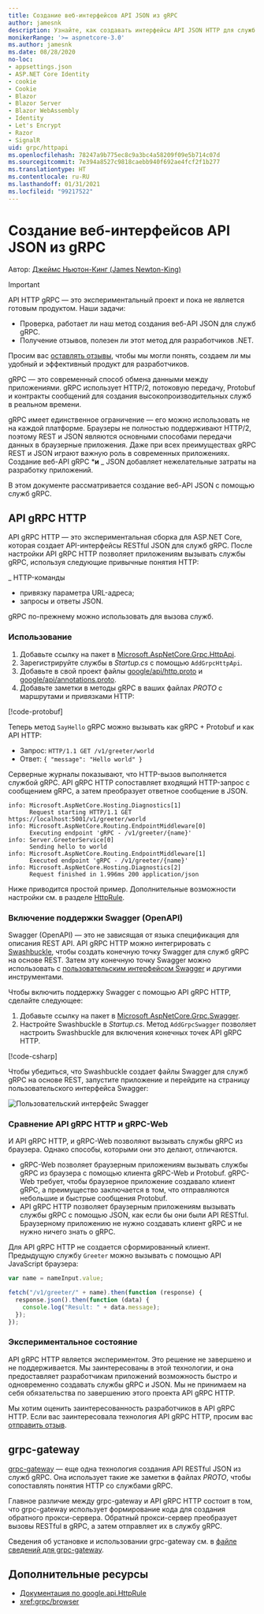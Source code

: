 ```yaml
---
title: Создание веб-интерфейсов API JSON из gRPC
author: jamesnk
description: Узнайте, как создавать интерфейсы API JSON HTTP для служб gRPC.
monikerRange: '>= aspnetcore-3.0'
ms.author: jamesnk
ms.date: 08/28/2020
no-loc:
- appsettings.json
- ASP.NET Core Identity
- cookie
- Cookie
- Blazor
- Blazor Server
- Blazor WebAssembly
- Identity
- Let's Encrypt
- Razor
- SignalR
uid: grpc/httpapi
ms.openlocfilehash: 78247a9b775ec8c9a3bc4a58209f09e5b714c07d
ms.sourcegitcommit: 7e394a8527c9818caebb940f692ae4fcf2f1b277
ms.translationtype: HT
ms.contentlocale: ru-RU
ms.lasthandoff: 01/31/2021
ms.locfileid: "99217522"
---
```

# <a name="create-json-web-apis-from-grpc"></a>Создание веб-интерфейсов API JSON из gRPC

Автор: [Джеймс Ньютон-Кинг (James Newton-King)](https://twitter.com/jamesnk)

> [!IMPORTANT]
> API HTTP gRPC — это экспериментальный проект и пока не является готовым продуктом. Наши задачи:
>
> * Проверка, работает ли наш метод создания веб-API JSON для служб gRPC.
> * Получение отзывов, полезен ли этот метод для разработчиков .NET.
>
> Просим вас [оставлять отзывы](https://github.com/grpc/grpc-dotnet/issues/167), чтобы мы могли понять, создаем ли мы удобный и эффективный продукт для разработчиков.

gRPC — это современный способ обмена данными между приложениями. gRPC использует HTTP/2, потоковую передачу, Protobuf и контракты сообщений для создания высокопроизводительных служб в реальном времени.

gRPC имеет единственное ограничение — его можно использовать не на каждой платформе. Браузеры не полностью поддерживают HTTP/2, поэтому REST и JSON являются основными способами передачи данных в браузерные приложения. Даже при всех преимуществах gRPC REST и JSON играют важную роль в современных приложениях. Создание веб-API gRPC ***и** _ JSON добавляет нежелательные затраты на разработку приложений.

В этом документе рассматривается создание веб-API JSON с помощью служб gRPC.

## <a name="grpc-http-api"></a>API gRPC HTTP

API gRPC HTTP — это экспериментальная сборка для ASP.NET Core, которая создает API-интерфейсы RESTful JSON для служб gRPC. После настройки API gRPC HTTP позволяет приложениям вызывать службы gRPC, используя следующие привычные понятия HTTP:

_ HTTP-команды
* привязку параметра URL-адреса;
* запросы и ответы JSON.

gRPC по-прежнему можно использовать для вызова служб.

### <a name="usage"></a>Использование

1. Добавьте ссылку на пакет в [Microsoft.AspNetCore.Grpc.HttpApi](https://www.nuget.org/packages/Microsoft.AspNetCore.Grpc.HttpApi).
1. Зарегистрируйте службы в *Startup.cs* с помощью `AddGrpcHttpApi`.
1. Добавьте в свой проект файлы [google/api/http.proto](https://github.com/aspnet/AspLabs/blob/c1e59cacf7b9606650d6ec38e54fa3a82377f360/src/GrpcHttpApi/sample/Proto/google/api/http.proto) и [google/api/annotations.proto](https://github.com/aspnet/AspLabs/blob/c1e59cacf7b9606650d6ec38e54fa3a82377f360/src/GrpcHttpApi/sample/Proto/google/api/annotations.proto).
1. Добавьте заметки в методы gRPC в ваших файлах *PROTO* с маршрутами и привязками HTTP:

[!code-protobuf[](~/grpc/httpapi/greet.proto?highlight=3,9-11)]

Теперь метод `SayHello` gRPC можно вызывать как gRPC + Protobuf и как API HTTP:

* Запрос: `HTTP/1.1 GET /v1/greeter/world`
* Ответ: `{ "message": "Hello world" }`

Серверные журналы показывают, что HTTP-вызов выполняется службой gRPC. API gRPC HTTP сопоставляет входящий HTTP-запрос с сообщением gRPC, а затем преобразует ответное сообщение в JSON.

```
info: Microsoft.AspNetCore.Hosting.Diagnostics[1]
      Request starting HTTP/1.1 GET https://localhost:5001/v1/greeter/world
info: Microsoft.AspNetCore.Routing.EndpointMiddleware[0]
      Executing endpoint 'gRPC - /v1/greeter/{name}'
info: Server.GreeterService[0]
      Sending hello to world
info: Microsoft.AspNetCore.Routing.EndpointMiddleware[1]
      Executed endpoint 'gRPC - /v1/greeter/{name}'
info: Microsoft.AspNetCore.Hosting.Diagnostics[2]
      Request finished in 1.996ms 200 application/json
```

Ниже приводится простой пример. Дополнительные возможности настройки см. в разделе [HttpRule](https://cloud.google.com/service-infrastructure/docs/service-management/reference/rpc/google.api#google.api.HttpRule).

### <a name="enable-swaggeropenapi-support"></a>Включение поддержки Swagger (OpenAPI)

Swagger (OpenAPI) — это не зависящая от языка спецификация для описания REST API. API gRPC HTTP можно интегрировать с [Swashbuckle](https://github.com/domaindrivendev/Swashbuckle.AspNetCore), чтобы создать конечную точку Swagger для служб gRPC на основе REST. Затем эту конечную точку Swagger можно использовать с [пользовательским интерфейсом Swagger](https://swagger.io/swagger-ui/) и другими инструментами.

Чтобы включить поддержку Swagger с помощью API gRPC HTTP, сделайте следующее:

1. Добавьте ссылку на пакет в [Microsoft.AspNetCore.Grpc.Swagger](https://www.nuget.org/packages/Microsoft.AspNetCore.Grpc.Swagger).
2. Настройте Swashbuckle в *Startup.cs*. Метод `AddGrpcSwagger` позволяет настроить Swashbuckle для включения конечных точек API gRPC HTTP.

[!code-csharp[](~/grpc/httpapi/Startup.cs?name=snippet_1&highlight=6-10,15-19)]

Чтобы убедиться, что Swashbuckle создает файлы Swagger для служб gRPC на основе REST, запустите приложение и перейдите на страницу пользовательского интерфейса Swagger:

![Пользовательский интерфейс Swagger](~/grpc/httpapi/static/swaggerui.png)

### <a name="grpc-http-api-vs-grpc-web"></a>Сравнение API gRPC HTTP и gRPC-Web

И API gRPC HTTP, и gRPC-Web позволяют вызывать службы gRPC из браузера. Однако способы, которыми они это делают, отличаются.

* gRPC-Web позволяет браузерным приложениям вызывать службы gRPC из браузера с помощью клиента gRPC-Web и Protobuf. gRPC-Web требует, чтобы браузерное приложение создавало клиент gRPC, а преимущество заключается в том, что отправляются небольшие и быстрые сообщения Protobuf.
* API gRPC HTTP позволяет браузерным приложениям вызывать службы gRPC с помощью JSON, как если бы они были API RESTful. Браузерному приложению не нужно создавать клиент gRPC и не нужно ничего знать о gRPC.

Для API gRPC HTTP не создается сформированный клиент. Предыдущую службу `Greeter` можно вызывать с помощью API JavaScript браузера:

```javascript
var name = nameInput.value;

fetch("/v1/greeter/" + name).then(function (response) {
  response.json().then(function (data) {
    console.log("Result: " + data.message);
  });
});
```

### <a name="experimental-status"></a>Экспериментальное состояние

API gRPC HTTP является экспериментом. Это решение не завершено и не поддерживается. Мы заинтересованы в этой технологии, и она предоставляет разработчикам приложений возможность быстро и одновременно создавать службы gRPC и JSON. Мы не принимаем на себя обязательства по завершению этого проекта API gRPC HTTP.

Мы хотим оценить заинтересованность разработчиков в API gRPC HTTP. Если вас заинтересовала технология API gRPC HTTP, просим вас [отправить отзыв](https://github.com/grpc/grpc-dotnet/issues/167).

## <a name="grpc-gateway"></a>grpc-gateway

[grpc-gateway](https://grpc-ecosystem.github.io/grpc-gateway/) — еще одна технология создания API RESTful JSON из служб gRPC. Она использует такие же заметки в файлах *PROTO*, чтобы сопоставлять понятия HTTP со службами gRPC.

Главное различие между grpc-gateway и API gRPC HTTP состоит в том, что grpc-gateway использует формирование кода для создания обратного прокси-сервера. Обратный прокси-сервер преобразует вызовы RESTful в gRPC, а затем отправляет их в службу gRPC.

Сведения об установке и использовании grpc-gateway см. в [файле сведений для grpc-gateway](https://github.com/grpc-ecosystem/grpc-gateway/#grpc-gateway).

## <a name="additional-resources"></a>Дополнительные ресурсы

* [Документация по google.api.HttpRule](https://cloud.google.com/service-infrastructure/docs/service-management/reference/rpc/google.api#google.api.HttpRule)
* <xref:grpc/browser>
